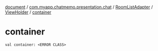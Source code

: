 [document](../../../index.md) / [com.myapp.chatmemo.presentation.chat](../../index.md) / [RoomListAdapter](../index.md) / [ViewHolder](index.md) / [container](./container.md)

# container

`val container: <ERROR CLASS>`